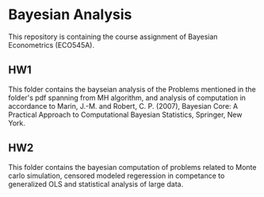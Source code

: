 # Bayesian Analysis

This repository is containing the course assignment of Bayesian Econometrics (ECO545A).

## HW1

This folder contains the bayseian analysis of the Problems mentioned in the folder's pdf spanning from MH algorithm, and analysis of computation in accordance to Marin, J.-M. and Robert, C. P. (2007), Bayesian Core: A Practical Approach to Computational Bayesian Statistics, Springer, New York. 

## HW2

This folder contains the bayesian computation of problems related to Monte carlo simulation, censored modeled regeression in competance to generalized OLS and statistical analysis of large data.
